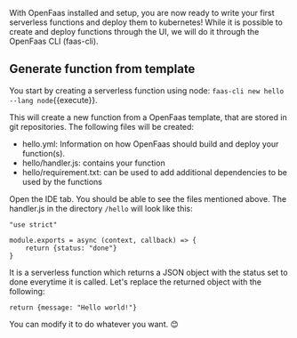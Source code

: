 With OpenFaas installed and setup, you are now ready to write your first serverless functions and deploy them to kubernetes!
While it is possible to create and deploy functions through the UI, we will do it through the OpenFaas CLI (faas-cli).

## Generate function from template
You start by creating a serverless function using node: `faas-cli new hello --lang node`{{execute}}. 

This will create a new function from a OpenFaas template, that are stored in git repositories. The following files will be created:
- hello.yml: Information on how OpenFaas should build and deploy your function(s).
- hello/handler.js: contains your function
- hello/requirement.txt: can be used to add additional dependencies to be used by the functions


Open the IDE tab. You should be able to see the files mentioned above. The handler.js in the directory ```/hello```  will look like this:
```
"use strict"

module.exports = async (context, callback) => {
    return {status: "done"}
}
```
It is a serverless function which returns a JSON object with the status set to done everytime it is called.
Let's replace the returned object with the following:

```
return {message: "Hello world!"}
```
You can modify it to do whatever you want. 😊
